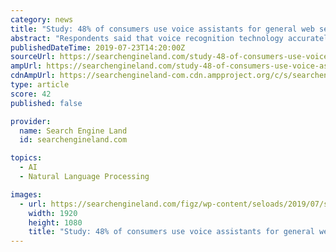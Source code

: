 ```yaml
---
category: news
title: "Study: 48% of consumers use voice assistants for general web search"
abstract: "Respondents said that voice recognition technology accurately responds to a question or command only 69% of the time. This is a perception from survey respondents rather than a systematic test of ..."
publishedDateTime: 2019-07-23T14:20:00Z
sourceUrl: https://searchengineland.com/study-48-of-consumers-use-voice-assistants-for-general-web-search-319729
ampUrl: https://searchengineland.com/study-48-of-consumers-use-voice-assistants-for-general-web-search-319729/amp
cdnAmpUrl: https://searchengineland-com.cdn.ampproject.org/c/s/searchengineland.com/study-48-of-consumers-use-voice-assistants-for-general-web-search-319729/amp
type: article
score: 42
published: false

provider:
  name: Search Engine Land
  id: searchengineland.com

topics:
  - AI
  - Natural Language Processing

images:
  - url: https://searchengineland.com/figz/wp-content/seloads/2019/07/shutterstock_1443050483.jpg
    width: 1920
    height: 1080
    title: "Study: 48% of consumers use voice assistants for general web search"
---
```

